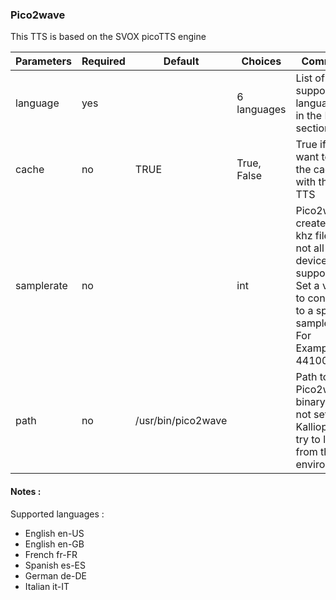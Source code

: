 ### Pico2wave

This TTS is based on the SVOX picoTTS engine

| Parameters | Required | Default            | Choices      | Comment                                                                                                                                  |
|------------|----------|--------------------|--------------|------------------------------------------------------------------------------------------------------------------------------------------|
| language   | yes      |                    | 6 languages  | List of supported languages in the Note section                                                                                          |
| cache      | no       | TRUE               | True,  False | True if you want to use the cache with this TTS                                                                                          |
| samplerate | no       |                    | int          | Pico2wave creates 16 khz files but not all USB devices support this. Set a value to convert to a specific samplerate. For Example: 44100 |
| path       | no       | /usr/bin/pico2wave |              | Path to the Pico2wave binary. If not set, Kalliope will try to load it from the environment                                              |                                                     convert to a specific samplerate. For Example: 44100|


#### Notes :

Supported languages : 

- English en-US
- English en-GB
- French fr-FR
- Spanish es-ES
- German de-DE
- Italian it-IT
